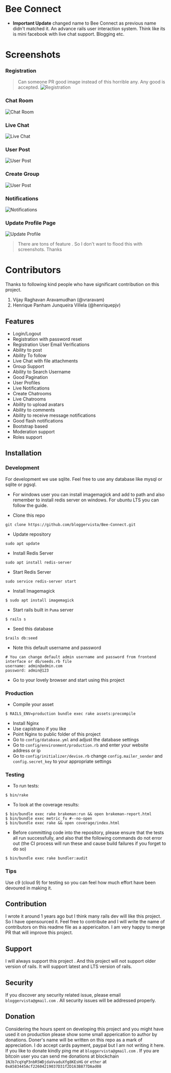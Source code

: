 # Bee Connect
* **Important Update** changed name to Bee Connect as previous name didn't matched it.
An advance rails user interaction system. Think like its is mini facebook with live chat support. Blogging etc.

# Screenshots

### Registration
> Can someone PR good image instead of this horrible any. Any good is accepted.
![Registration](/screenshots/registration.png)

### Chat Room
![Chat Room](/screenshots/chat_room.png)

### Live Chat
![Live Chat](/screenshots/live_chat.png)

### User Post
![User Post](/screenshots/user_post.png)

### Create Group
![User Post](/screenshots/create_group.png)

### Notifications
![Notifications](/screenshots/notifications.png)

### Update Profile Page
![Update Profile](/screenshots/update_profile.png)

> There are tons of feature . So I don't want to flood this with screenshots. Thanks

# Contributors 
Thanks to following kind people who have significant contribution on this project.
1. Vijay Raghavan Aravamudhan (@vraravam)
2. Henrique Panham Junqueira Villela (@henriquepjv)

## Features
* Login/Logout
* Registration with password reset
* Registration User Email Verifications
* Ability to post
* Ability To follow
* Live Chat with file attachments
* Group Support
* Ability to Search Username
* Good Pagination
* User Profiles
* Live Notifications
* Create Chatrooms
* Live Chatrooms
* Ability to upload avatars
* Ability to comments
* Ability to receive message notifications
* Good flash notifications
* Bootstrap based
* Moderation support
* Roles support

## Installation


### Development
For development we use sqlite. Feel free to use any database like mysql or sqlite or pgsql.

* For windows user you can install imagemagick and add to path and also remember to install redis server on windows. For ubuntu LTS you can follow the guide.

* Clone this repo
```shell
git clone https://github.com/bloggervista/Bee-Connect.git
```
* Update repository
```shell
sudo apt update
```
* Install Redis Server
```shell
sudo apt install redis-server
```
* Start Redis Server
```shell
sudo service redis-server start
```
* Install Imagemagick
```shell
$ sudo apt install imagemagick
```
* Start rails built in `Puma` server
```shell
$ rails s
```
* Seed this database
```shell
$rails db:seed
```
* Note this default username and password
```
# You can change default admin username and password from frontend interface or db/seeds.rb file
username: admin@admin.com
password: admin@123
```
* Go to your lovely browser and start using this project

### Production
* Compile your asset
```
$ RAILS_ENV=production bundle exec rake assets:precompile
```
* Install Nginx
* Use capistrano if you like
* Point Nginx to public folder of this project
* Go to `config/database.yml` and adjust the database settings
* Go to `config/environment/production.rb` and enter your website address or ip
* Go to `config/initializer/devise.rb` change `config.mailer_sender` and `config.secret_key` to your appropriate settings
### Testing
* To run tests:
```shell
$ bin/rake
```

* To look at the coverage results:
```shell
$ bin/bundle exec rake brakeman:run && open brakeman-report.html
$ bin/bundle exec metric_fu #--no-open
$ bin/bundle exec rake && open coverage/index.html
```

* Before committing code into the repository, please ensure that the tests all run successfully, and also that the following commands do not error out (the CI process will run these and cause build failures if you forget to do so)
```shell
$ bin/bundle exec rake bundler:audit
```



### Tips
Use c9 (cloud 9) for testing so you can feel how much effort have been devoured in making it.

## Contribution
I wrote it around 1 years ago but I think many rails dev will like this project. So I have opensourced it. Feel free to contribute and I will write the name of contributors on this readme file as a appericaiton. I am very happy to merge PR that will improve this project.



## Support
I will always support this project . And this project will not support older version of rails. It will support latest and LTS version of rails.


## Security
If you discover any security related issue, please email `bloggervista@gmail.com` . All security issues will be addressed properly.

## Donation
Considering the hours spent on developing this project and you might have used it on production please show some small apperication to author by donations. Doner's name will be written on this repo as a mark of appreciation. I do accept cards payment, paypal but I am not writing it here. If you like to donate kindly ping me at `bloggervista@gmail.com` .
If you are bitcoin user you can send me donations at blockchain `1NJb7cqYqP3nbR5WDjdaVvaduXfg8KEsHG` or `ether` at `0xA583445Acf22604219037D31f2D163B877DAad08`
